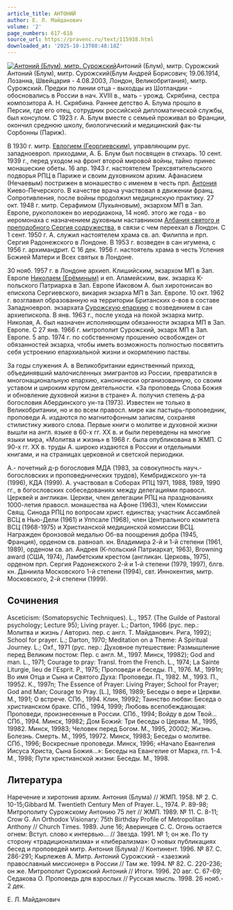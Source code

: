 ```yaml
---
article_title: АНТОНИЙ
author: Е. Л. Майданович
volume: '2'
page_numbers: 617-618
source_url: https://pravenc.ru/text/115938.html
downloaded_at: '2025-10-13T08:48:18Z'
---
```


[![Антоний (Блум), митр. Сурожский](https://pravenc.ru/data/533/447/1234/i200.jpg "Кликните для увеличения картинки")](https://pravenc.ru/data/533/447/1234/i400.jpg)Антоний (Блум), митр. Сурожский  
Антоний (Блум), митр. Сурожский(Блум Андрей Борисович; 19.06.1914, Лозанна, Швейцария - 4.08.2003, Лондон, Великобритания), митр. Сурожский. Предки по линии отца - выходцы из Шотландии - обосновались в России в нач. XVIII в., мать - урожд. Скрябина, сестра композитора А. Н. Скрябина. Раннее детство А. Блума прошло в Персии, где его отец, сотрудник российской дипломатической службы, был консулом. С 1923 г. А. Блум вместе с семьей проживал во Франции, окончил среднюю школу, биологический и медицинский фак-ты Сорбонны (Париж).

В 1930 г. митр. [Евлогием (Георгиевским)](https://pravenc.ru/text/Евлогий.html), управляющим рус. западноевроп. приходами, А. Б. Блум был посвящен в стихарь. 10 сент. 1939 г., перед уходом на фронт второй мировой войны, тайно принес монашеские обеты. 16 апр. 1943 г. настоятелем Трехсвятительского подворья РПЦ в Париже и своим духовником архим. Афанасием (Нечаевым) пострижен в монашество с именем в честь прп. [Антония](https://pravenc.ru/text/АНТОНИЙ.html) Киево-Печерского. В качестве врача участвовал в движении франц. Сопротивления, после войны продолжил медицинскую практику. 27 окт. 1948 г. митр. Серафимом (Лукьяновым), экзархом МП в Зап. Европе, рукоположен во иеродиакона, 14 нояб. этого же года - во иеромонаха с назначением духовным наставником [Албания святого и преподобного Сергия содружества](<https://pravenc.ru/text/Албания святого и преподобного Сергия содружества.html>), в связи с чем переехал в Лондон. С 1 сент. 1950 г. А. служил настоятелем храма св. ап. Филиппа и прп. Сергия Радонежского в Лондоне. В 1953 г. возведен в сан игумена, с 1956 г. архимандрит. С 16 дек. 1956 г. настоятель храма в честь Успения Божией Матери и Всех святых в Лондоне.

30 нояб. 1957 г. в Лондоне архиеп. Клишийским, экзархом МП в Зап. Европе [Николаем (Ерёминым)](<https://pravenc.ru/text/Николаем (Ерёминым).html>) и еп. Апамейским, вик. экзарха К-польского Патриарха в Зап. Европе Иаковом А. был хиротонисан во епископа Сергиевского, викария экзарха МП в Зап. Европе. 10 окт. 1962 г. возглавил образованную на территории Британских о-вов в составе Западноевроп. экзархата [Сурожскую епархию](<https://pravenc.ru/text/Сурожскую епархию.html>) с возведением в сан архиепископа. В янв. 1963 г., после ухода на покой экзарха митр. Николая, А. был назначен исполняющим обязанности экзарха МП в Зап. Европе. С 27 янв. 1966 г. митрополит Сурожский, экзарх МП в Зап. Европе. 5 апр. 1974 г. по собственному прошению освобожден от обязанностей экзарха, чтобы иметь возможность полностью посвятить себя устроению епархиальной жизни и окормлению паствы.

За годы служения А. в Великобритании единственный приход, объединявший малочисленных эмигрантов из России, превратился в многонациональную епархию, канонически организованную, со своим уставом и широким кругом деятельности. «За проповедь Слова Божия и обновление духовной жизни в стране» А. получил степень д-ра богословия Абердинского ун-та (1973). Известен не только в Великобритании, но и во всем правосл. мире как пастырь-проповедник, проповеди А. издаются по магнитофонным записям, сохраняя стилистику живого слова. Первые книги о молитве и духовной жизни вышли на англ. языке в 60-х гг. XX в. и были переведены на многие языки мира, «Молитва и жизнь» в 1968 г. была опубликована в ЖМП. С 90-х гг. XX в. труды А. широко издаются в России и отдельными книгами, и на страницах церковной и светской периодики.

А.- почетный д-р богословия МДА (1983, за совокупность науч.-богословских и проповеднических трудов), Кембриджского ун-та (1996), КДА (1999). А. участвовал в Соборах РПЦ 1971, 1988, 1989, 1990 гг., в богословских собеседованиях между делегациями правосл. Церквей и англикан. Церкви, член делегации РПЦ на празднованиях 1000-летия правосл. монашества на Афоне (1963), член Комиссии Свящ. Синода РПЦ по вопросам христ. единства; участник Ассамблей ВСЦ в Нью-Дели (1961) и Уппсале (1968), член Центрального комитета ВСЦ (1968-1975) и Христианской медицинской комиссии ВСЦ. Награжден бронзовой медалью Об-ва поощрения добра (1945, Франция), орденом св. равноап. кн. Владимира 2-й и 1-й степени (1961, 1989), орденом св. ап. Андрея (К-польский Патриархат, 1963), Browning award (США, 1974), Ламбетским крестом (англикан. Церковь, 1975), орденом прп. Сергия Радонежского 2-й и 1-й степени (1979, 1997), блгв. кн. Даниила Московского 1-й степени (1994), свт. Иннокентия, митр. Московского, 2-й степени (1999).

## Сочинения

Asceticism: (Somatopsychic Techniques). L., 1957. (The Guilde of Pastoral psychology; Lecture 95); Living prayer. L.; Darton, 1966 (рус. пер.: Молитва и жизнь / Авториз. пер. с англ. Т. Майданович. Рига, 1992); School for prayer. L.; Darton, 1970; Meditation on a Theme: A Spiritual Journey. L.; Oxf., 1971 (рус. пер.: Духовное путешествие: Размышление перед Великим постом: Пер. с англ. М., 1997. Минск, 19982); God and man. L., 1971; Courage to pray: Transl. from the French. L., 1974; La Sainte Liturgie, lieu de l'Esprit. P., 1975; Проповеди и беседы. П., 1976. М., 1991п; Во имя Отца и Сына и Святого Духа: Проповеди. П., 1982. М., 1993. П., 19952. К., 1997п; The Essence of Prayer: Living Prayer; School for Prayer; God and Man; Courage to Pray. [L.], 1986, 1989; Беседы о вере и Церкви. М., 1991; О встрече. СПб., 1994. Клин, 19992; Таинство любви: Беседа о христианском браке. СПб., 1994, 1999; Любовь всепобеждающая: Проповеди, произнесенные в России. СПб., 1994; Войду в дом Твой... СПб., 1994. Минск, 19982; Дом Божий: Три беседы о Церкви. М., 1995, 19982. Минск, 19983; Человек перед Богом. М., 1995, 20002; Жизнь. Болезнь. Смерть. М., 1995, 19972. Минск, 19983; Беседы о молитве. СПб., 1996; Воскресные проповеди. Минск, 1996; «Начало Евангелия Иисуса Христа, Сына Божия...»: Беседы на Евангелие от Марка, гл. 1-4. М., 1998; Пути христианской жизни: Беседы. М., 1998.

## Литература

Наречение и хиротония архим. Антония (Блума) // ЖМП. 1958. № 2. С. 10-15;Gibbard M. Twentieth Century Men of Prayer. L., 1974. P. 89-98; Митрополиту Сурожскому Антонию 75 лет // ЖМП. 1989. № 11. С. 8-11; Crow G. An Orthodox Visionary: 75th Birthday Profile of Metropolitan Anthony // Church Times. 1989. June 16; Аверинцев С. С. Огонь остается огнем: Вступ. слово к интервью... // Звезда. 1991. № 1; он же. По ту сторону «традиционализма» и «либерализма»: О новых публикациях бесед и проповедей митр. Антония (Блума) // Континент. 1996. № 87. С. 286-291; Кырлежев А. Митр. Антоний Сурожский - «заезжий православный миссионер» в России // Там же. 1994. № 82. С. 220-236; он же. Митрополит Сурожский Антоний // Итоги. 1996. 20 авг. С. 67-69; Седакова О. Проповедь для взрослых // Русская мысль. 1998. 26 нояб.- 2 дек.

Е. Л. Майданович
